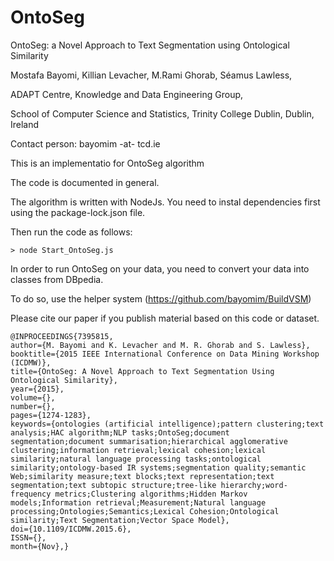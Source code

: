# OntoSeg
OntoSeg: a Novel Approach to Text Segmentation using Ontological Similarity


Mostafa Bayomi, Killian Levacher, M.Rami Ghorab, Séamus Lawless,

ADAPT Centre, Knowledge and Data Engineering Group,

School of Computer Science and Statistics, Trinity College Dublin, Dublin, Ireland

Contact person: bayomim -at- tcd.ie

This is an implementatio for OntoSeg algorithm

The code is documented in general.

The algorithm is written with NodeJs. You need to instal dependencies first using the package-lock.json file.

Then run the code as follows:

    > node Start_OntoSeg.js
    
 In order to run OntoSeg on your data, you need to convert your data into classes from DBpedia.
 
 To do so, use the helper system (https://github.com/bayomim/BuildVSM)

Please cite our paper if you publish material based on this code or dataset.

    @INPROCEEDINGS{7395815, 
    author={M. Bayomi and K. Levacher and M. R. Ghorab and S. Lawless}, 
    booktitle={2015 IEEE International Conference on Data Mining Workshop (ICDMW)}, 
    title={OntoSeg: A Novel Approach to Text Segmentation Using Ontological Similarity}, 
    year={2015}, 
    volume={}, 
    number={}, 
    pages={1274-1283}, 
    keywords={ontologies (artificial intelligence);pattern clustering;text analysis;HAC algorithm;NLP tasks;OntoSeg;document segmentation;document summarisation;hierarchical agglomerative clustering;information retrieval;lexical cohesion;lexical similarity;natural language processing tasks;ontological similarity;ontology-based IR systems;segmentation quality;semantic Web;similarity measure;text blocks;text representation;text segmentation;text subtopic structure;tree-like hierarchy;word-frequency metrics;Clustering algorithms;Hidden Markov models;Information retrieval;Measurement;Natural language processing;Ontologies;Semantics;Lexical Cohesion;Ontological similarity;Text Segmentation;Vector Space Model}, 
    doi={10.1109/ICDMW.2015.6}, 
    ISSN={}, 
    month={Nov},}

